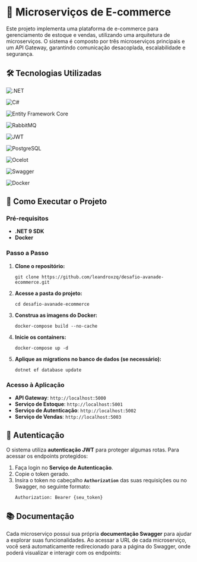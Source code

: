 # 🛒 Microserviços de E-commerce

Este projeto implementa uma plataforma de e-commerce para gerenciamento de estoque e vendas, utilizando uma arquitetura de microserviços. O sistema é composto por três microserviços principais e um API Gateway, garantindo comunicação desacoplada, escalabilidade e segurança.

## 🛠️ Tecnologias Utilizadas

![.NET](https://img.shields.io/badge/-.NET%209.0-blueviolet?logo=dotnet)

![C#](https://img.shields.io/badge/C%23-239120?style=flat&logo=unity&logoColor=white)

![Entity Framework Core](https://img.shields.io/badge/-Entity_Framework-8C3D65?logo=dotnet&logoColor=white)

![RabbitMQ](https://img.shields.io/badge/-RabbitMQ-%23FF6600?style=flat&logo=rabbitmq&logoColor=white)

![JWT](https://img.shields.io/badge/JWT-black?style=plastic&logo=JSON%20web%20tokens)

![PostgreSQL](https://img.shields.io/badge/PostgreSQL-316192?logo=postgresql&logoColor=white)

![Ocelot](https://img.shields.io/badge/Ocelot-512BD4?logo=azuredevops&logoColor=white)

![Swagger](https://img.shields.io/badge/-Swagger-%23Clojure?logo=swagger&logoColor=white)

![Docker](https://img.shields.io/badge/Docker-2496ED?logo=docker&logoColor=white)

## 🚀 Como Executar o Projeto

### Pré-requisitos

- **.NET 9 SDK**
- **Docker**

### Passo a Passo

1.  **Clone o repositório:**

    ```
    git clone https://github.com/leandroxzq/desafio-avanade-ecommerce.git
    ```

2.  **Acesse a pasta do projeto:**

    ```
    cd desafio-avanade-ecommerce
    ```

3.  **Construa as imagens do Docker:**

    ```
    docker-compose build --no-cache
    ```

4.  **Inicie os containers:**

    ```
    docker-compose up -d
    ```

5.  **Aplique as migrations no banco de dados (se necessário):**
    ```
    dotnet ef database update
    ```

### Acesso à Aplicação

- **API Gateway**: `http://localhost:5000`
- **Serviço de Estoque**: `http://localhost:5001`
- **Serviço de Autenticação**: `http://localhost:5002`
- **Serviço de Vendas**: `http://localhost:5003`

## 🔑 Autenticação

O sistema utiliza **autenticação JWT** para proteger algumas rotas. Para acessar os endpoints protegidos:

1.  Faça login no **Serviço de Autenticação**.
2.  Copie o token gerado.
3.  Insira o token no cabeçalho **`Authorization`** das suas requisições ou no Swagger, no seguinte formato:
    ```
    Authorization: Bearer {seu_token}
    ```

## 📚 Documentação

Cada microserviço possui sua própria **documentação Swagger** para ajudar a explorar suas funcionalidades. Ao acessar a URL de cada microserviço, você será automaticamente redirecionado para a página do Swagger, onde poderá visualizar e interagir com os endpoints:

